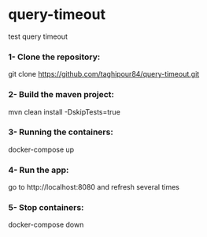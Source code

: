 # query-timeout
test query timeout 
### 1- Clone the repository:
git clone https://github.com/taghipour84/query-timeout.git
### 2- Build the maven project:
mvn clean install -DskipTests=true
### 3- Running the containers:
docker-compose up
### 4- Run the app:
go to http://localhost:8080 and refresh several times
### 5- Stop containers:
docker-compose down
